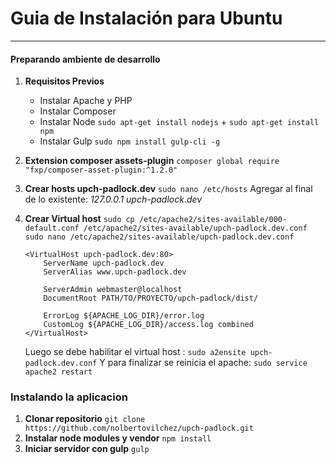 # **Guia de Instalación para Ubuntu**
* * *
#### Preparando ambiente de desarrollo
1.  **Requisitos Previos**
    - Instalar Apache y PHP 
    - Instalar Composer  
    - Instalar Node `sudo apt-get install nodejs` + `sudo apt-get install npm`
    - Instalar Gulp `sudo npm install gulp-cli -g`
2. **Extension composer assets-plugin**
    `composer global require "fxp/composer-asset-plugin:^1.2.0"`
3.  **Crear hosts upch-padlock.dev**
    `sudo nano /etc/hosts`
    Agregar al final de lo existente: _127.0.0.1 upch-padlock.dev_
4.  **Crear Virtual host**
    `sudo cp /etc/apache2/sites-available/000-default.conf /etc/apache2/sites-available/upch-padlock.dev.conf`
    `sudo nano /etc/apache2/sites-available/upch-padlock.dev.conf`
     
        <VirtualHost upch-padlock.dev:80>
            ServerName upch-padlock.dev
            ServerAlias www.upch-padlock.dev
    
            ServerAdmin webmaster@localhost
            DocumentRoot PATH/TO/PROYECTO/upch-padlock/dist/
    
            ErrorLog ${APACHE_LOG_DIR}/error.log
            CustomLog ${APACHE_LOG_DIR}/access.log combined
        </VirtualHost>

    Luego se debe habilitar el virtual host : `sudo a2ensite upch-padlock.dev.conf`
    Y para finalizar se reinicia el apache: `sudo service apache2 restart`

### Instalando la aplicacion
1.  **Clonar repositorio** `git clone https://github.com/nolbertovilchez/upch-padlock.git`
2.  **Instalar node modules y vendor** `npm install`
3.  **Iniciar servidor con gulp** `gulp`
